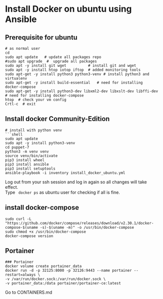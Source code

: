 # Install Docker on ubuntu using Ansible

## Prerequisite for ubuntu
```shell
# as normal user
cd
sudo apt update   # update all packages repo
#sudo apt upgrade  #  upgrade all packages
sudo apt -y install git wget          # install git and wget 
sudo apt -y install htop iotop iftop  # added monitoring tools
sudo apt-get -y install python3 python3-venv # install python3 and virtualenv
sudo apt-get -y install build-essential   # need for installing docker-compose
sudo apt-get -y install python3-dev libxml2-dev libxslt-dev libffi-dev # need for installing docker-compose
htop  # check your vm config
Crtl-c  # exit
``` 
## Install docker Community-Edition
```shell script
# install with python venv
```shell
sudo apt update
sudo apt -y install python3-venv
cd puppet-7
python3 -m venv venv
source venv/bin/activate
pip3 install wheel
pip3 install ansible
pip3 install setuptools
ansible-playbook -i inventory install_docker_ubuntu.yml
```
Log out from your ssh session and log in again so all changes will take effect.  
Type ``` docker ps``` as ubuntu user for checking if all is fine. 

## install docker-compose
```shell
sudo curl -L "https://github.com/docker/compose/releases/download/v2.30.1/docker-compose-$(uname -s)-$(uname -m)" -o /usr/bin/docker-compose
sudo chmod +x /usr/bin/docker-compose 
docker-compose version 
```


## Portainer 
```shell
### Portainer
docker volume create portainer_data
docker run -d -p 32125:8000 -p 32126:9443 --name portainer --restart=always \
-v /var/run/docker.sock:/var/run/docker.sock \
-v portainer_data:/data portainer/portainer-ce:latest
```

Go to CONTAINERS.md




